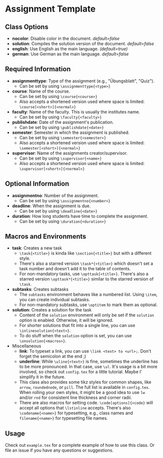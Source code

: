 # Assignment Template

## Class Options

- **nocolor**: Disable color in the document. _default=false_
- **solution**: Compiles the solution version of the document. _default=false_
- **english**: Use English as the main language. _(default=true)_
- **german**: Use German as the main language. _default=false_

## Required Information

- **assignmenttype**: Type of the assignment (e.g., "Übungsblatt", "Quiz").
  - Can be set by using `\assignmenttype{<type>}`
- **course**: Name of the course.
  - Can be set by using `\course{<course>}`
  - Also accepts a shortened version used where space is limited: `\course[<short>]{<normal>}`
- **faculty**: Name of the faculty. This is usually the institutes name.
  - Can be set by using `\faculty{<faculty>}`
- **publishdate**: Date of the assignment's publication.
  - Can be set by using `\publishdate{<date>}`
- **semester**: Semester in which the assignment is published.
  - Can be set by using `\semester{<semester>}`
  - Also accepts a shortened version used where space is limited: `\semester[<short>]{<normal>}`
- **supervisor**: Name of the assignments creator/supervisor.
  - Can be set by using `\supervisor{<name>}`
  - Also accepts a shortened version used where space is limited: `\supervisor[<short>]{<normal>}`

## Optional Information

- **assignmentno**: Number of the assignment.
  - Can be set by using `\assignmentno{<number>}`
- **deadline**: When the assignment is due.
  - Can be set by using `\deadline{<date>}`
- **duration**: How long students have time to complete the assignment.
  - Can be set by using `\duration{<duration>}`

## Macros and Environments

- **task**: Creates a new task
  - `\task{<title>}` is kinda like `\section{<title>}` but with a different style.
  - There's also a starred version `\task*{<title>}` which doesn't set a task number and
    doesn't add it to the table of contents.
  - For non-mandatory tasks, use `\opttask{<title>}`. There's also a starred version
    `\opttask*{<title>}` similar to the starred version of `\task`.
- **subtasks**: Creates subtasks
  - The `subtasks` environment behaves like a numbered list. Using `\item`, you can
    create individual subtasks.
  - For non-mandatory subtasks, use `\optitem` to mark them as optional.
- **solution**: Creates a solution for the task
  - Content of the `solution` environment will only be set if the `solution` option is
    enabled. Otherwise, it will be ignored.
  - For shorter solutions that fit into a single line, you can use `\inlinesolution{<text>}`.
  - To do stuff when the `solution` option is set, you can use `\onsolution{<macros>}`.
- Miscellaneous
  - **link**: To typeset a link, you can use `\link <text> to <url>;`. Don't forget the
    semicolon at the end ;)
  - **underline**: While `\uline{<text>}` is fine, sometimes the underline has to be
    more pronounced. In that case, use `\ul`. It's usage is a bit more involved, so
    check out `config.tex` for a little tutorial. Maybe I' simplify it in the future.
  - This class also provides some tikz styles for common shapes, like `arrow`,
    `roundednode`, or `pill`. The full list is available in `config.tex`. When rolling
    your own styles, it might be a good idea to use `lw` and/or `rnd` for consistent
    line thickness and corner radii.
  - There are also macros for setting code. `\code[options]{<code}` will accept all
    options that `\lstinline` accepts. There's also `\codename{<name>}` for typesetting,
    e.g., class names and `filename{<name>}` for typesetting file names.

## Usage

Check out `example.tex` for a complete example of how to use this class. Or file an
issue if you have any questions or suggestions.
